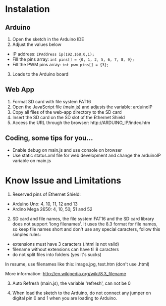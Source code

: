# Instalation

## Arduino

1. Open the sketch in the Arduino IDE
2. Adjust the values below
* IP address: `IPAddress ip(192,168,0,1);`
* Fill the pins array: `int pins[] = {0, 1, 2, 5, 6, 7, 8, 9};`
* Fill the PWM pins array: `int pwm_pins[] = {3};`
3. Loads to the Arduino board

## Web App

1. Format SD card with file system FAT16
2. Open the JavaScript file (main.js) and adjusts the variable: arduinoIP
3. Copy all files of the web-app directory to the SD card
4. Insert the SD card on the SD slot of the Ethernet Shield
5. Access the URL through the browser: http://ARDUINO_IP/index.htm

## Coding, some tips for you...

* Enable debug on main.js and use console on browser
* Use static status.xml file for web development and change the arduinoIP
variable on main.js

# Know Issue and Limitations

1. Reserved pins of Ethernet Shield:
  * Arduino Uno: 4, 10, 11, 12 and 13
  * Ardino Mega 2650: 4, 10, 50, 51 and 52

2. SD card and file names, the file system FAT16 and the SD card library does not
support 'long filenames'. It uses the 8.3 format for file names, so keep file
names short and don't use any special caracters, follow this simples rules:
* extensions must have 3 caracters (.html is not valid)
* filename without extensions can have til 8 caracters
* do not split files into folders (yes it's sucks)

In resume, use filenames like this: image.jpg, test.htm (don't use .html)

More information: http://en.wikipedia.org/wiki/8.3_filename

3. Auto Refresh (main.js), the variable 'refresh', can not be 0

4. When load the sketch to the Arduino, do not connect any jumper on digital pin
0 and 1 when you are loading to Arduino.
